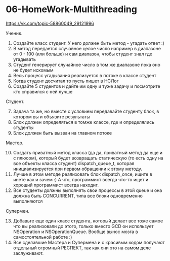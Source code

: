 # 06-HomeWork-Multithreading
https://vk.com/topic-58860049_29121996


Ученик. 

1. Создайте класс студент. У него должен быть метод - угадать ответ :)
2. В метод передается случайное целое число например в диапазоне от 0 - 100 (или больше) и сам диапазон, чтобы студент знал где угадывать
3. Студент генерирует случайное число в том же диапазоне пока оно не будет искомым 
4. Весь процесс угадывания реализуется в потоке в классе студент
5. Когда студент досчитал то пусть пишет в НСЛог 
6. Создайте 5 студентов и дайте им одну и туже задачу и посмотрите кто справился с ней лучше

Студент.

7. Задача та же, но вместе с условием передавайте студенту блок, в котором вы и объявите результаты
8. Блок должен определяться в томже классе, где и определялись студенты
9. Блок должен быть вызван на главном потоке

Мастер.

10. Создать приватный метод класса (да да, приватный метод да еще и с плюсом), который будет возвращать статическую (то есть одну на все объекты класса студент) dispatch_queue_t, которая инициализируется при первом обращении к этому методу. 
11. Лучше в этом методе реализовать блок dispatch_once, ищите в инете как и зачем :) А что, программист всегда что-то ищет и хороший программист всегда находит.
12. Все студенты должны выполнять свои процессы в этой queue и она должна быть CONCURRENT, типа все блоки одновременно выполняются

Супермен. 

13. Добавьте еще один класс студента, который делает все тоже самое что вы реализовали до этого, только вместо GCD он использует NSOperation и NSOperationQueue. Вообще вынос мозга в самостоятельной работе :)
14. Все сделавшие Мастера и Супермена и с красивым кодом получают отдельный огромный РЕСПЕКТ, так как они это на самом деле заслуживают.
